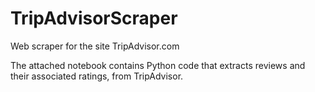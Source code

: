 # TripAdvisorScraper
Web scraper for the site TripAdvisor.com

The attached notebook contains Python code that extracts reviews and their associated ratings, from TripAdvisor.
